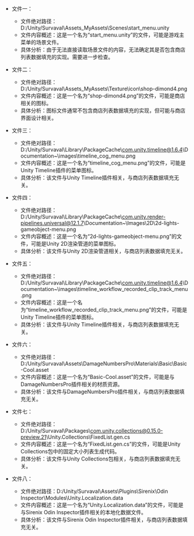 * 文件一：
    * 文件绝对路径：D:/Unity/Survaval\Assets\_MyAssets\Scenes\start_menu.unity
    * 文件内容概述：这是一个名为“start_menu.unity”的文件，可能是游戏主菜单的场景文件。
    * 具体分析：由于无法直接读取场景文件的内容，无法确定其是否包含商店列表数据填充的实现。需要进一步检查。

* 文件二：
    * 文件绝对路径：D:/Unity/Survaval\Assets\_MyAssets\Texture\icon\shop-dimond4.png
    * 文件内容概述：这是一个名为“shop-dimond4.png”的文件，可能是商店相关的图标。
    * 具体分析：图标文件通常不包含商店列表数据填充的实现，但可能与商店界面设计相关。

* 文件三：
    * 文件绝对路径：D:/Unity/Survaval\Library\PackageCache\com.unity.timeline@1.6.4\Documentation~\images\timeline_cog_menu.png
    * 文件内容概述：这是一个名为“timeline_cog_menu.png”的文件，可能是Unity Timeline插件的菜单图标。
    * 具体分析：该文件与Unity Timeline插件相关，与商店列表数据填充无关。

* 文件四：
    * 文件绝对路径：D:/Unity/Survaval\Library\PackageCache\com.unity.render-pipelines.universal@12.1.7\Documentation~\Images\2D\2d-lights-gameobject-menu.png
    * 文件内容概述：这是一个名为“2d-lights-gameobject-menu.png”的文件，可能是Unity 2D渲染管道的菜单图标。
    * 具体分析：该文件与Unity 2D渲染管道相关，与商店列表数据填充无关。

* 文件五：
    * 文件绝对路径：D:/Unity/Survaval\Library\PackageCache\com.unity.timeline@1.6.4\Documentation~\images\timeline_workflow_recorded_clip_track_menu.png
    * 文件内容概述：这是一个名为“timeline_workflow_recorded_clip_track_menu.png”的文件，可能是Unity Timeline插件的菜单图标。
    * 具体分析：该文件与Unity Timeline插件相关，与商店列表数据填充无关。

* 文件六：
    * 文件绝对路径：D:/Unity/Survaval\Assets\DamageNumbersPro\Materials\Basic\Basic-Cool.asset
    * 文件内容概述：这是一个名为“Basic-Cool.asset”的文件，可能是与DamageNumbersPro插件相关的材质资源。
    * 具体分析：该文件与DamageNumbersPro插件相关，与商店列表数据填充无关。

* 文件七：
    * 文件绝对路径：D:/Unity/Survaval\Packages\com.unity.collections@0.15.0-preview.21\Unity.Collections\FixedList.gen.cs
    * 文件内容概述：这是一个名为“FixedList.gen.cs”的文件，可能是Unity Collections包中的固定大小列表生成代码。
    * 具体分析：该文件与Unity Collections包相关，与商店列表数据填充无关。

* 文件八：
    * 文件绝对路径：D:/Unity/Survaval\Assets\Plugins\Sirenix\Odin Inspector\Modules\Unity.Localization.data
    * 文件内容概述：这是一个名为“Unity.Localization.data”的文件，可能是与Sirenix Odin Inspector插件相关的本地化数据文件。
    * 具体分析：该文件与Sirenix Odin Inspector插件相关，与商店列表数据填充无关。